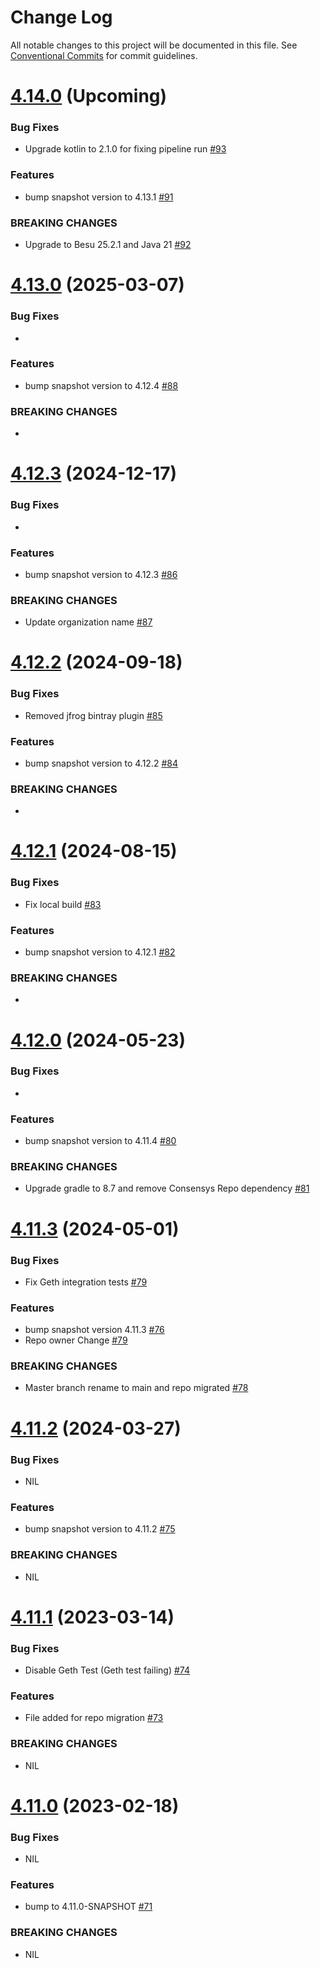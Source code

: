 # Change Log

All notable changes to this project will be documented in this file.
See [Conventional Commits](https://conventionalcommits.org) for commit guidelines.

# [4.14.0]() (Upcoming)

### Bug Fixes

* Upgrade kotlin to 2.1.0 for fixing pipeline run [#93](https://github.com/LFDT-web3j/web3j-unit/pull/93)

### Features

* bump snapshot version to 4.13.1 [#91](https://github.com/hyperledger-web3j/web3j-unit/pull/91)

### BREAKING CHANGES

* Upgrade to Besu 25.2.1 and Java 21  [#92](https://github.com/hyperledger-web3j/web3j-unit/pull/92)


# [4.13.0](https://github.com/hyperledger-web3j/web3j-unit/releases/tag/v4.13.0) (2025-03-07)

### Bug Fixes

*

### Features

* bump snapshot version to 4.12.4 [#88](https://github.com/hyperledger-web3j/web3j-unit/pull/88)

### BREAKING CHANGES

*

# [4.12.3](https://github.com/hyperledger-web3j/web3j-unit/releases/tag/v4.12.3) (2024-12-17)

### Bug Fixes

*

### Features

* bump snapshot version to 4.12.3 [#86](https://github.com/hyperledger/web3j-unit/pull/86)

### BREAKING CHANGES

* Update organization name [#87](https://github.com/hyperledger-web3j/web3j-unit/pull/87)

# [4.12.2](https://github.com/hyperledger/web3j-unit/releases/tag/v4.12.2) (2024-09-18)

### Bug Fixes

* Removed jfrog bintray plugin [#85](https://github.com/hyperledger/web3j-unit/pull/85)

### Features

* bump snapshot version to 4.12.2 [#84](https://github.com/hyperledger/web3j-unit/pull/84)

### BREAKING CHANGES

*

# [4.12.1](https://github.com/hyperledger/web3j-unit/releases/tag/v4.12.1) (2024-08-15)

### Bug Fixes

* Fix local build [#83](https://github.com/hyperledger/web3j-unit/pull/83)

### Features

* bump snapshot version to 4.12.1 [#82](https://github.com/hyperledger/web3j-unit/pull/82)

### BREAKING CHANGES

* 

# [4.12.0](https://github.com/hyperledger/web3j-unit/releases/tag/v4.12.0) (2024-05-23)

### Bug Fixes

* 

### Features

* bump snapshot version to 4.11.4 [#80](https://github.com/hyperledger/web3j-unit/pull/80)

### BREAKING CHANGES

* Upgrade gradle to 8.7 and remove Consensys Repo dependency [#81](https://github.com/hyperledger/web3j-unit/pull/81)

# [4.11.3](https://github.com/hyperledger/web3j-unit/releases/tag/v4.11.3) (2024-05-01)

### Bug Fixes

* Fix Geth integration tests [#79](https://github.com/hyperledger/web3j-evm/pull/79)

### Features

* bump snapshot version 4.11.3 [#76](https://github.com/hyperledger/web3j-unit/pull/76)
* Repo owner Change [#79](https://github.com/hyperledger/web3j-evm/pull/79)

### BREAKING CHANGES

* Master branch rename to main and repo migrated [#78](https://github.com/web3j/web3j-unit/pull/78)


# [4.11.2](https://github.com/web3j/web3j-unit/releases/tag/v4.11.2) (2024-03-27)

### Bug Fixes

* NIL

### Features

* bump snapshot version to 4.11.2 [#75](https://github.com/web3j/web3j-unit/pull/75)

### BREAKING CHANGES

* NIL


# [4.11.1](https://github.com/web3j/web3j-unit/releases/tag/v4.11.1) (2023-03-14)

### Bug Fixes

* Disable Geth Test (Geth test failing) [#74](https://github.com/web3j/web3j-unit/pull/74)

### Features

* File added for repo migration [#73](https://github.com/web3j/web3j-unit/pull/73)

### BREAKING CHANGES

* NIL


# [4.11.0](https://github.com/web3j/web3j-unit/releases/tag/v4.11.0) (2023-02-18)

### Bug Fixes

* NIL

### Features

* bump to 4.11.0-SNAPSHOT [#71](https://github.com/web3j/web3j-unit/pull/71)

### BREAKING CHANGES

* NIL